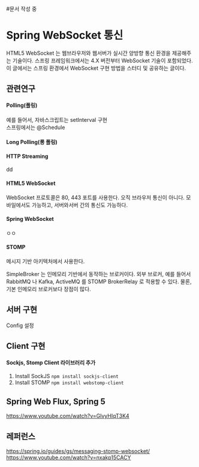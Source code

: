 #문서 작성 중

  
# Spring WebSocket 통신  
  
HTML5 WebSocket 는 웹브라우저와 웹서버가 실시간 양방향 통신 환경을 제공해주는 기술이다. 스프링 프레임워크에서는 4.X 버전부터 WebSocket 기술이 포함되었다.  이 글에서는 스프링 환경에서 WebSocket 구현 방법을 스터디 및 공유하는 글이다.   
  
  
## 관련연구  
  
  
#### Polling(폴링)  
예를 들어서, 자바스크립트는 setInterval 구현  
스프링에서는 @Schedule  
  
#### Long Polling(롱 폴링)  
  
#### HTTP Streaming  
dd  
  
#### HTML5 WebSocket  
WebSocket 프로토콜은 80, 443 포트를 사용한다. 오직 브라우저 통신이 아니다. 모바일에서도 가능하고, 서버와서버 간의 통신도 가능하다.   
  
#### Spring WebSocket  
ㅇㅇ  
  
#### STOMP  
메시지 기반 아키텍처에서 사용한다.  
  
SimpleBroker 는 인메모리 기반에서 동작하는 브로커이다. 외부 브로커, 예를 들어서 RabbitMQ 나 Kafka, ActiveMQ 를 STOMP BrokerRelay 로 적용할 수 있다. 물론, 기본 인메모리 브로커보다 장점이 많다.   
  
  
## 서버 구현  
Config 설정    
  
## Client 구현  
  
#### Sockjs, Stomp Client 라이브러리 추가 
1.  Install SockJS  `npm install sockjs-client`
2.  Install STOMP  `npm install webstomp-client`
  
 
 
  
  
  
  
  
  
  
  
  
  
## Spring Web Flux, Spring 5  
  
https://www.youtube.com/watch?v=GlvyHIqT3K4  
  
  
  
  
  
  
  
  
  
  
  
  
  
  
  
  
  
  
  
  
  
  
  
  
## 레퍼런스  
https://spring.io/guides/gs/messaging-stomp-websocket/  
https://www.youtube.com/watch?v=nxakp15CACY